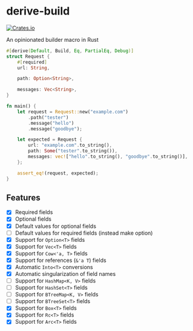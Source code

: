 # derive-build

[![Crates.io](https://img.shields.io/crates/v/derive-build.svg?style=plastic)](http://crates.io/crates/derive-build)

An opinionated builder macro in Rust

```rust
#[derive(Default, Build, Eq, PartialEq, Debug)]
struct Request {
    #[required]
    url: String,

    path: Option<String>,

    messages: Vec<String>,
}

fn main() {
    let request = Request::new("example.com")
        .path("tester")
        .message("hello")
        .message("goodbye");

    let expected = Request {
        url: "example.com".to_string(),
        path: Some("tester".to_string()),
        messages: vec!["hello".to_string(), "goodbye".to_string()],
    };

    assert_eq!(request, expected);
}

```

## Features

- [x] Required fields
- [x] Optional fields
- [x] Default values for optional fields
- [ ] Default values for required fields (instead make option)
- [x] Support for `Option<T>` fields
- [x] Support for `Vec<T>` fields
- [x] Support for `Cow<'a, T>` fields
- [x] Support for references (`&'a T`) fields
- [x] Automatic `Into<T>` conversions
- [x] Automatic singularization of field names
- [ ] Support for `HashMap<K, V>` fields
- [ ] Support for `HashSet<T>` fields
- [ ] Support for `BTreeMap<K, V>` fields
- [ ] Support for `BTreeSet<T>` fields
- [x] Support for `Box<T>` fields
- [x] Support for `Rc<T>` fields
- [x] Support for `Arc<T>` fields